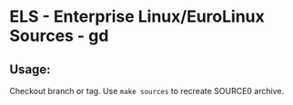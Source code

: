 # ELS - Enterprise Linux/EuroLinux Sources - gd
 
## Usage:
  Checkout branch or tag. Use `make sources` to recreate  SOURCE0 archive.
